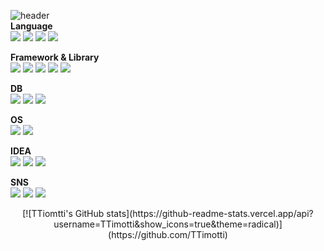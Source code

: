 <!-- 
Learning Since 2022-08 ~  
https://simpleicons.org
-->
![header](https://capsule-render.vercel.app/api?type=waving&text=Hello,%20${name}!)  
**Language**  
<picture>
  <img src="https://img.shields.io/badge/HTML5-41454A?style=for-the-badge&logo=html5&logoColor=E34F26"/>
</picture>
<picture>
  <img src="https://img.shields.io/badge/JavaScript-41454A?style=for-the-badge&logo=javascript&logoColor=F7DF1E"/>
</picture>
<picture>
  <img src="https://img.shields.io/badge/CSS3-41454A?style=for-the-badge&logo=css3&logoColor=1572B6"/>
</picture>
<picture>
  <img src="https://img.shields.io/badge/JAVA-41454A?style=for-the-badge&logo=java&logoColor=F7DF1E"/>
</picture>  

  
**Framework & Library**  
<picture>
  <img src="https://img.shields.io/badge/-Spring-41454A?style=for-the-badge&logo=spring&logoColor=6DB33F"/>
</picture>
<picture>
  <img src="https://img.shields.io/badge/SpringBoot-41454A?style=for-the-badge&logo=springboot&logoColor=6DB33F"/>
</picture>
<picture>
  <img src="https://img.shields.io/badge/jQuery-41454A?style=for-the-badge&logo=jquery&logoColor=0769AD"/>
</picture>
<picture>
  <img src="https://img.shields.io/badge/thymeleaf-41454A?style=for-the-badge&logo=thymeleaf&logoColor=005F0F"/>
</picture>
<picture>
  <img src="https://img.shields.io/badge/react-41454A?style=for-the-badge&logo=react&logoColor=61DAFB"/>
</picture>  

**DB**  
<picture>
  <img src="https://img.shields.io/badge/Oracle-41454A?style=for-the-badge&logo=oracle&logoColor=F80000"/>
</picture>
<picture>
  <img src="https://img.shields.io/badge/MySQL-41454A?style=for-the-badge&logo=mysql&logoColor=4479A1"/>
</picture>
<picture>
  <img src="https://img.shields.io/badge/Maria-41454A?style=for-the-badge&logo=MariaDB&logoColor=003545"/>
</picture>

**OS**  
<picture>
  <img src="https://img.shields.io/badge/windows-41454A?style=for-the-badge&logo=windows&logoColor=0078D6"/>
</picture>
<picture>
  <img src="https://img.shields.io/badge/linux-41454A?style=for-the-badge&logo=linux&logoColor=FCC624"/>
</picture>


**IDEA**  
<picture>
  <img src="https://img.shields.io/badge/eclipse-41454A?style=for-the-badge&logo=eclipseide&logoColor=2C2255"/>
</picture>
<picture>
  <img src="https://img.shields.io/badge/intellij-41454A?style=for-the-badge&logo=intellijidea&logoColor=000000"/>
</picture>
<picture>
  <img src="https://img.shields.io/badge/VSCode-41454A?style=for-the-badge&logo=visualstudiocode&logoColor=007ACC"/>
</picture>  

**SNS**   
<a href="https://instagram.com/ttimotti_kr?igshid=MzNlNGNkZWQ4Mg==" target="_blank"><img src="https://img.shields.io/badge/ttimotti_kr-E4405F?style=flat-square&logo=instagram&logoColor=FEFEFE"/></a>
<a href="https://discord.gg/Vk5PGark" target="_blank"><img src="https://img.shields.io/badge/timkim.work-5865F2?style=flat-square&logo=discord&logoColor=FEFEFE"/></a>
<a href="mailto:ttimotti.workspace@gmail.com" target="_blank"><img src="https://img.shields.io/badge/ttimotti.workspace@gmail.com-EA4335?style=flat-square&logo=gmail&logoColor=FEFEFE"/></a>


<div align="center">
[![TTiomtti's GitHub stats](https://github-readme-stats.vercel.app/api?username=TTimotti&show_icons=true&theme=radical)](https://github.com/TTimotti)
</div>
<!--
**TTimotti/TTimotti** is a ✨ _special_ ✨ repository because its `README.md` (this file) appears on your GitHub profile.

Here are some ideas to get you started:

- 🔭 I’m currently working on ...
- 🌱 I’m currently learning ...
- 👯 I’m looking to collaborate on ...
- 🤔 I’m looking for help with ...
- 💬 Ask me about ...
- 📫 How to reach me: ...
- 😄 Pronouns: ...
- ⚡ Fun fact: ...
-->
